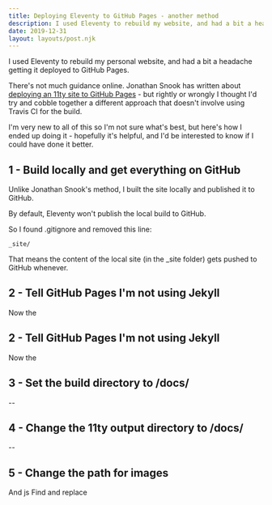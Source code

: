 ```yaml
---
title: Deploying Eleventy to GitHub Pages - another method
description: I used Eleventy to rebuild my website, and had a bit a headache getting it deployed...
date: 2019-12-31
layout: layouts/post.njk
---
```


I used Eleventy to rebuild my personal website, and had a bit a headache getting it deployed to GitHub Pages. 

There's not much guidance online. Jonathan Snook has written about [deploying an 11ty site to GitHub Pages](https://snook.ca/archives/servers/deploying-11ty-to-gh-pages) - but rightly or wrongly I thought I'd try and cobble together a different approach that doesn't involve using Travis CI for the build. 

I'm very new to all of this so I'm not sure what's best, but here's how I ended up doing it - hopefully it's helpful, and I'd be interested to know if I could have done it better.

## 1 - Build locally and get everything on GitHub

Unlike Jonathan Snook's method, I built the site locally and published it to GitHub.

By default, Eleventy won't publish the local build to GitHub.

So I found .gitignore and removed this line:

```
_site/
```

That means the content of the local site (in the _site folder) gets pushed to GitHub whenever.

## 2 - Tell GitHub Pages I'm not using Jekyll 

Now the 

## 2 - Tell GitHub Pages I'm not using Jekyll 

Now the 

## 3 - Set the build directory to /docs/

--

## 4 - Change the 11ty output directory to /docs/

--

## 5 - Change the path for images

And js
Find and replace



